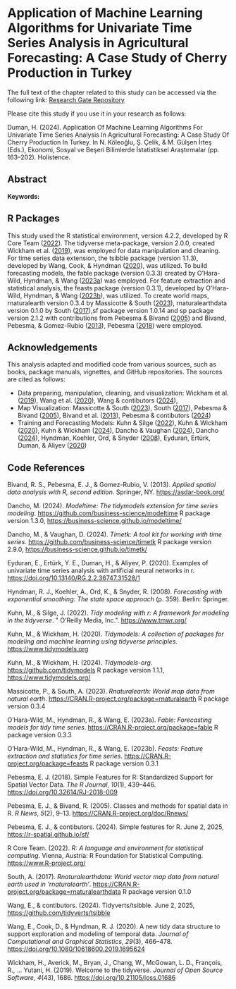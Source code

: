 # Application of Machine Learning Algorithms for Univariate Time Series Analysis in Agricultural Forecasting: A Case Study of Cherry Production in Turkey

The full text of the chapter related to this study can be accessed via the following link: [Research Gate Repository](https://www.researchgate.net/publication/383025524_Application_Of_Machine_Learning_Algorithms_For_Univariate_Time_Series_Analysis_In_Agricultural_Forecasting_A_Case_Study_Of_Cherry_Production_In_Turkey)

Please cite this study if you use it in your research as follows:

Duman, H. (2024). Application Of Machine Learning Algorithms For Univariate Time Series Analysis In Agricultural Forecasting: A Case Study Of Cherry Production In Turkey. In N. Köleoğlu, Ş. Çelik, & M. Gülşen İrteş (Eds.), Ekonomi̇, Sosyal ve Beşeri̇ Bi̇li̇mlerde İstati̇sti̇ksel Araştırmalar (pp. 163–202). Holistence.

## Abstract

**Keywords:**

## R Packages

This study used the R statistical environment, version 4.2.2, developed
by R Core Team ([2022](#ref-r-2022)). The tidyverse meta-package,
version 2.0.0, created Wickham et al. ([2019](#ref-tidyverse-2019)), was
employed for data manipulation and cleaning. For time series data
extension, the tsibble package (version 1.1.3), developed by Wang, Cook,
& Hyndman ([2020](#ref-tsibble-2020)), was utilized. To build
forecasting models, the fable package (version 0.3.3) created by
O’Hara-Wild, Hyndman, & Wang ([2023a](#ref-fable-2023)) was employed.
For feature extraction and statistical analysis, the feasts package
(version 0.3.1), developed by O’Hara-Wild, Hyndman, & Wang
([2023b](#ref-feasts-2023)), was utilized. To create world maps,
rnaturalearth version 0.3.4 by Massicotte & South
([2023](#ref-rnaturalearth-2023)), rnaturalearthdata version 0.1.0 by
South ([2017](#ref-rnaturalearthdata-2017)),sf package version 1.0.14
and sp package version 2.1.2 with contributions from Pebesma & Bivand
([2005](#ref-rnews-2005)) and Bivand, Pebesma, & Gomez-Rubio
([2013](#ref-asdar-2013)), Pebesma ([2018](#ref-sp-2018)) were employed.

## Acknowledgements

This analysis adapted and modified code from various sources, such as
books, package manuals, vignettes, and GitHub repositories. The sources
are cited as follows:

- Data preparing, manipulation, cleaning, and visualization: Wickham
    et al. ([2019](#ref-tidyverse-2019)), Wang et al.
    ([2020](#ref-tsibble-2020)), Wang & contibutors
    ([2024](#ref-tsibble-2024-github)),
- Map Visualization: Massicotte & South
    ([2023](#ref-rnaturalearth-2023)), South
    ([2017](#ref-rnaturalearthdata-2017)), Pebesma & Bivand
    ([2005](#ref-rnews-2005)), Bivand et al. ([2013](#ref-asdar-2013)),
    Pebesma & contibutors ([2024](#ref-sf-2024-github))
- Training and Forecasting Models: Kuhn & Silge
    ([2022](#ref-kuhn-2022)), Kuhn & Wickham
    ([2020](#ref-tidymodels-2020)), Kuhn & Wickham
    ([2024](#ref-tidymodels-2024-github)), Dancho & Vaughan
    ([2024](#ref-timetk-2024-github)), Dancho
    ([2024](#ref-modeltime-2024-github)), Hyndman, Koehler, Ord, &
    Snyder ([2008](#ref-hyndman-2008)), Eyduran, Ertürk, Duman, & Aliyev
    ([2020](#ref-univariate-R-2020))

## Code References

Bivand, R. S., Pebesma, E. J., & Gomez-Rubio, V. (2013). *Applied
spatial data analysis with R, second edition*. Springer, NY.
<https://asdar-book.org/>

Dancho, M. (2024). *Modeltime: The tidymodels extension for time series
modeling*. <https://github.com/business-science/modeltime> R package
version 1.3.0, <https://business-science.github.io/modeltime/>

Dancho, M., & Vaughan, D. (2024). *Timetk: A tool kit for working with
time series*. <https://github.com/business-science/timetk> R package
version 2.9.0, <https://business-science.github.io/timetk/>

Eyduran, E., Ertürk, Y. E., Duman, H., & Aliyev, P. (2020). Examples of
univariate time series analysis with artificial neural networks in r.
<https://doi.org/10.13140/RG.2.2.36747.31528/1>

Hyndman, R. J., Koehler, A., Ord, K., & Snyder, R. (2008). *Forecasting
with exponential smoothing: The state space approach* (p. 359). Berlin:
Springer.

Kuhn, M., & Silge, J. (2022). *Tidy modeling with r: A framework for
modeling in the tidyverse*. " O’Reilly Media, Inc.".
<https://www.tmwr.org/>

Kuhn, M., & Wickham, H. (2020). *Tidymodels: A collection of packages
for modeling and machine learning using tidyverse principles.*
<https://www.tidymodels.org>

Kuhn, M., & Wickham, H. (2024). *Tidymodels-org*.
<https://github.com/tidymodels> R package version 1.1.1,
<https://www.tidymodels.org/>

Massicotte, P., & South, A. (2023). *Rnaturalearth: World map data from
natural earth*. <https://CRAN.R-project.org/package=rnaturalearth> R
package version 0.3.4

O’Hara-Wild, M., Hyndman, R., & Wang, E. (2023a). *Fable: Forecasting
models for tidy time series*. <https://CRAN.R-project.org/package=fable>
R package version 0.3.3

O’Hara-Wild, M., Hyndman, R., & Wang, E. (2023b). *Feasts: Feature
extraction and statistics for time series*.
<https://CRAN.R-project.org/package=feasts> R package version 0.3.1

Pebesma, E. J. (2018). <span class="nocase">Simple Features for R:
Standardized Support for Spatial Vector Data</span>. *The R Journal*,
*10*(1), 439–446. <https://doi.org/10.32614/RJ-2018-009>

Pebesma, E. J., & Bivand, R. (2005). Classes and methods for spatial
data in R. *R News*, *5*(2), 9–13.
<https://CRAN.R-project.org/doc/Rnews/>

Pebesma, E. J., & contibutors. (2024). Simple features for R. June 2,
2025, <https://r-spatial.github.io/sf/>

R Core Team. (2022). *R: A language and environment for statistical
computing*. Vienna, Austria: R Foundation for Statistical Computing.
<https://www.R-project.org/>

South, A. (2017). *Rnaturalearthdata: World vector map data from natural
earth used in ’rnaturalearth’*.
<https://CRAN.R-project.org/package=rnaturalearthdata> R package version
0.1.0

Wang, E., & contibutors. (2024). Tidyverts/tsibble. June 2, 2025,
<https://github.com/tidyverts/tsibble>

Wang, E., Cook, D., & Hyndman, R. J. (2020). A new tidy data structure
to support exploration and modeling of temporal data. *Journal of
Computational and Graphical Statistics*, *29*(3), 466–478.
<https://doi.org/10.1080/10618600.2019.1695624>

Wickham, H., Averick, M., Bryan, J., Chang, W., McGowan, L. D.,
François, R., … Yutani, H. (2019). Welcome to the <span
class="nocase">tidyverse</span>. *Journal of Open Source Software*,
*4*(43), 1686. <https://doi.org/10.21105/joss.01686>
